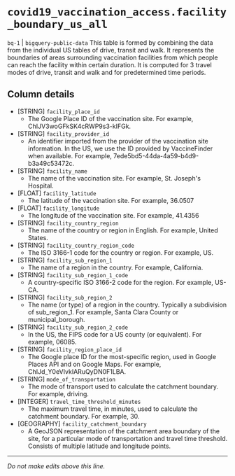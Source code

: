 # `covid19_vaccination_access.facility_boundary_us_all`
`bq-1` | `bigquery-public-data`
This table is formed by combining the data from the individual US tables of drive, transit and walk. It represents the boundaries of areas surrounding vaccination facilities from which people can reach the facility within certain duration. It is computed for 3 travel modes of drive, transit and walk and for predetermined time periods.

## Column details
* [STRING]    `facility_place_id`
  - The Google Place ID of the vaccination site. For example, ChIJV3woGFkSK4cRWP9s3-kIFGk.
* [STRING]    `facility_provider_id`
  - An identifier imported from the provider of the vaccination site information. In the US, we use the ID provided by VaccineFinder when available. For example, 7ede5bd5-44da-4a59-b4d9-b3a49c53472c.
* [STRING]    `facility_name`
  - The name of the vaccination site. For example, St. Joseph's Hospital.
* [FLOAT]     `facility_latitude`
  - The latitude of the vaccination site. For example, 36.0507
* [FLOAT]     `facility_longitude`
  - The longitude of the vaccination site. For example, 41.4356
* [STRING]    `facility_country_region`
  - The name of the country or region in English. For example, United States.
* [STRING]    `facility_country_region_code`
  - The ISO 3166-1 code for the country or region. For example, US.
* [STRING]    `facility_sub_region_1`
  - The name of a region in the country. For example, California.
* [STRING]    `facility_sub_region_1_code`
  - A country-specific ISO 3166-2 code for the region. For example, US-CA.
* [STRING]    `facility_sub_region_2`
  - The name (or type) of a region in the country. Typically a subdivision of sub_region_1. For example, Santa Clara County or municipal_borough.
* [STRING]    `facility_sub_region_2_code`
  - In the US, the FIPS code for a US county (or equivalent). For example, 06085.
* [STRING]    `facility_region_place_id`
  - The Google place ID for the most-specific region, used in Google Places API and on Google Maps. For example, ChIJd_Y0eVIvkIARuQyDN0F1LBA.
* [STRING]    `mode_of_transportation`
  - The mode of transport used to calculate the catchment boundary. For example, driving.
* [INTEGER]   `travel_time_threshold_minutes`
  - The maximum travel time, in minutes, used to calculate the catchment boundary. For example, 30.
* [GEOGRAPHY] `facility_catchment_boundary`
  - A GeoJSON representation of the catchment area boundary of the site, for a particular mode of transportation and travel time threshold. Consists of multiple latitude and longitude points.

-------------------------------------------------------------------------------
*Do not make edits above this line.*
